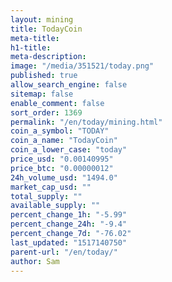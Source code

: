 ```yaml
---
layout: mining
title: TodayCoin
meta-title: 
h1-title: 
meta-description: 
image: "/media/351521/today.png"
published: true
allow_search_engine: false
sitemap: false
enable_comment: false
sort_order: 1369
permalink: "/en/today/mining.html"
coin_a_symbol: "TODAY"
coin_a_name: "TodayCoin"
coin_a_lower_case: "today"
price_usd: "0.00140995"
price_btc: "0.00000012"
24h_volume_usd: "1494.0"
market_cap_usd: ""
total_supply: ""
available_supply: ""
percent_change_1h: "-5.99"
percent_change_24h: "-9.4"
percent_change_7d: "-76.02"
last_updated: "1517140750"
parent-url: "/en/today/"
author: Sam
---
```


